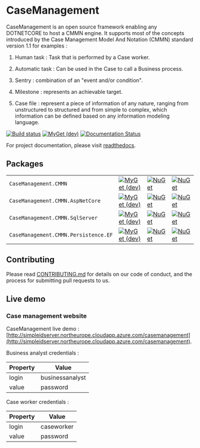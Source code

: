 # CaseManagement

CaseManagement is an open source framework enabling any DOTNETCORE to host a CMMN engine.
It supports most of the concepts introduced by the Case Management Model And Notation (CMMN) standard version 1.1 for examples :

1) Human task : Task that is performed by a Case worker.

2) Automatic task : Can be used in the Case to call a Business process.

3) Sentry :  combination of an "event and/or condition".

4) Milestone : represents an achievable target.

5) Case file : represent a piece of information of any nature, ranging from unstructured to structured and from simple to complex, which information can be defined based on any information modeling language.

[![Build status](https://ci.appveyor.com/api/projects/status/q2ra83o0rcla41oc?svg=true)](https://ci.appveyor.com/project/simpleidserver/casemanagement)
[![MyGet (dev)](https://img.shields.io/myget/advance-ict/v/CaseManagement.CMMN.svg)](http://myget.org/gallery/advance-ict)
[![Documentation Status](https://readthedocs.org/projects/casemanagement/badge/?version=latest)](https://casemanagement.readthedocs.io/en/latest/)

For project documentation, please visit [readthedocs](https://casemanagement.readthedocs.io/en/latest/).

## Packages

|                         			 						|      																															  																					|																																										|																																								|
| --------------------------------------------------------- | ----------------------------------------------------------------------------------------------------------------------------------------------------------------------------------------------------------------- | --------------------------------------------------------------------------------------------------------------------------------------------------------------------- | ------------------------------------------------------------------------------------------------------------------------------------------------------------- |
| `CaseManagement.CMMN` 			 						| [![MyGet (dev)](https://img.shields.io/myget/advance-ict/v/CaseManagement.CMMN.svg)](https://www.myget.org/feed/advance-ict/package/nuget/CaseManagement.CMMN)													| [![NuGet](https://img.shields.io/nuget/v/CaseManagement.CMMN.svg)](https://nuget.org/packages/CaseManagement.CMMN) 													| [![NuGet](https://img.shields.io/nuget/dt/CaseManagement.CMMN.svg)](https://nuget.org/packages/CaseManagement.CMMN) 											|
| `CaseManagement.CMMN.AspNetCore`							| [![MyGet (dev)](https://img.shields.io/myget/advance-ict/v/CaseManagement.CMMN.AspNetCore.svg)](https://www.myget.org/feed/advance-ict/package/nuget/CaseManagement.CMMN.AspNetCore)								| [![NuGet](https://img.shields.io/nuget/v/CaseManagement.CMMN.AspNetCore.svg)](https://nuget.org/packages/CaseManagement.CMMN.AspNetCore) 								| [![NuGet](https://img.shields.io/nuget/dt/CaseManagement.CMMN.AspNetCore.svg)](https://nuget.org/packages/CaseManagement.CMMN.AspNetCore) 					|
| `CaseManagement.CMMN.SqlServer`							| [![MyGet (dev)](https://img.shields.io/myget/advance-ict/v/CaseManagement.CMMN.SqlServer.svg)](https://www.myget.org/feed/advance-ict/package/nuget/CaseManagement.CMMN.SqlServer)								| [![NuGet](https://img.shields.io/nuget/v/CaseManagement.CMMN.SqlServer.svg)](https://nuget.org/packages/CaseManagement.CMMN.SqlServer) 								| [![NuGet](https://img.shields.io/nuget/dt/CaseManagement.CMMN.SqlServer.svg)](https://nuget.org/packages/CaseManagement.CMMN.SqlServer) 						|
| `CaseManagement.CMMN.Persistence.EF`						| [![MyGet (dev)](https://img.shields.io/myget/advance-ict/v/CaseManagement.CMMN.Persistence.EF.svg)](https://www.myget.org/feed/advance-ict/package/nuget/CaseManagement.CMMN.Persistence.EF)						| [![NuGet](https://img.shields.io/nuget/v/CaseManagement.CMMN.Persistence.EF.svg)](https://nuget.org/packages/CaseManagement.CMMN.Persistence.EF) 						| [![NuGet](https://img.shields.io/nuget/dt/CaseManagement.CMMN.Persistence.EF.svg)](https://nuget.org/packages/CaseManagement.CMMN.Persistence.EF) 			|

## Contributing

Please read [CONTRIBUTING.md](CONTRIBUTING.md) for details on our code of conduct, and the process for submitting pull requests to us.

## Live demo

### Case management website

CaseManagement live demo : [http://simpleidserver.northeurope.cloudapp.azure.com/casemanagement](http://simpleidserver.northeurope.cloudapp.azure.com/casemanagement).

Business analyst credentials :

| Property      |      Value      |
|---------------|-----------------|
| login         | businessanalyst |
| value         | password        |

Case worker credentials :

| Property      |      Value      |
|---------------|-----------------|
| login         | caseworker      |
| value         | password        |